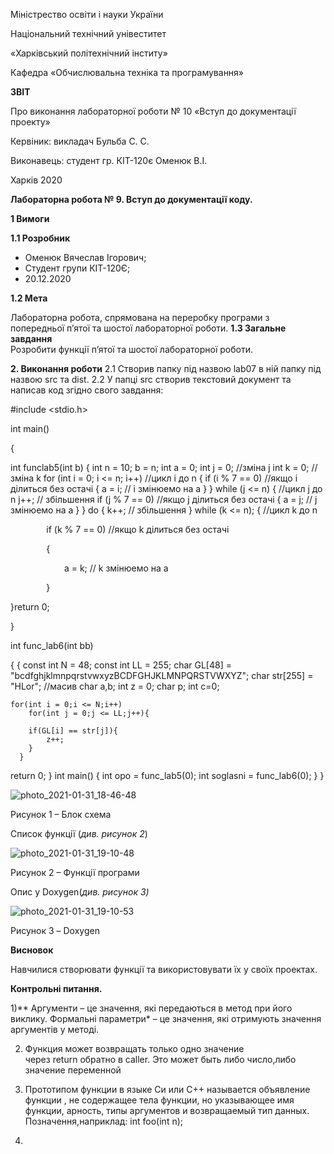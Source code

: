 ﻿Міністрество освіти і науки України 

Національний технічний унівеститет 

«Харківський політехнічний інститу» 

Кафедра «Обчислювальна техніка та програмування» 


**ЗВІТ**

Про виконання лабораторної роботи № 10
«Вступ до документації проекту»


Кервіник: викладач  Бульба С. С. 

Виконавець: студент гр. КІТ-120є Оменюк В.І. 

Харків 2020 


**Лабораторна робота № 9. Вступ до документації коду.** 

**1 Вимоги**

**1.1 Розробник**

- Оменюк Вячеслав Ігорович; 
- Студент групи  КІТ-120Є; 
- 20.12.2020

**1.2 Мета**

Лабораторна робота, спрямована на переробку програми з попередньої п’ятої та шостої лабораторної роботи. 
 **1.3 Загальне завдання**  
Розробити функції п’ятої та шостої лабораторної роботи. 

**2. Виконання роботи** 
2.1  Створив папку під назвою lab07 в ній папку під назвою src та dist.
2.2 У папці src створив текстовий документ та написав код згідно свого завдання:

#include <stdio.h>

int main()

{

int funclab5(int b) {
int n = 10;
b = n;
int a = 0;
int j = 0; //зміна j
int k = 0; //зміна k
for (int i = 0; i <= n; i++) //цикл i до n
{
if (i % 7 == 0) //якщо  i ділиться без остачі
{
a = i; // i змінюемо на а
}
}
while (j <= n) { //цикл j до n
j++; // збільшення 
if (j % 7 == 0) //якщо j ділиться без остачі
{
a = j; // j змінюемо на а
}
}
do {
k++; // збільшення 
} while (k <= n); { //цикл k до n

`        `if (k % 7 == 0) //якщо k ділиться без остачі

`        `{

`            `a = k; // k змінюемо на а

`        `}



}return 0;

}

int func\_lab6(int bb)

{
{
	const int N = 48;
	const int LL = 255;
	char GL[48] = "bcdfghjklmnpqrstvwxyzBCDFGHJKLMNPQRSTVWXYZ";
    char str[255] = "HLor"; //масив
    char a,b;
    int z = 0;
    char p;
    int c=0;


    for(int i = 0;i <= N;i++)
    	for(int j = 0;j <= LL;j++){
   
    	if(GL[i] == str[j]){
     		z++;
     	}
      }
    
return 0;
}
int main()
{
int opo = func\_lab5(0);
int soglasni = func\_lab6(0);
}
}


![](lab09.001.jpeg "photo\_2021-01-31\_18-46-48")

Рисунок 1 – Блок схема

Список функції (*див. рисунок 2*)

![](lab09.002.jpeg "photo\_2021-01-31\_19-10-48")

Рисунок 2 – Функції програми

Опис у Doxygen(*див. рисунок 3)*

![](lab09.003.jpeg "photo\_2021-01-31\_19-10-53")

Рисунок 3 – Doxygen

**Висновок**

Навчилися створювати функції та використовувати їх у своїх проектах.

**Контрольні питання.**

1)** Аргументи *–* це значення, які передаються в метод при його виклику. Формальні параметри* – це значення, які отримують значення аргументів у методі. 

2) Функция может возвращать только одно значение через return обратно в caller. Это может быть либо число,либо значение переменной

3) Прототипом функции в языке Си или C++ называется объявление функции , не содержащее тела функции, но указывающее имя функции, арность, типы аргументов и возвращаемый тип данных. Позначення,наприклад: int foo(int n);

4)
